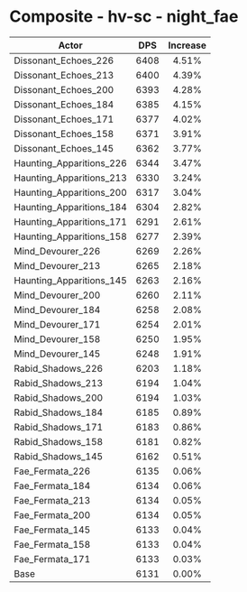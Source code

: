 # Composite - hv-sc - night_fae
| Actor | DPS | Increase |
|---|:---:|:---:|
|Dissonant_Echoes_226|6408|4.51%|
|Dissonant_Echoes_213|6400|4.39%|
|Dissonant_Echoes_200|6393|4.28%|
|Dissonant_Echoes_184|6385|4.15%|
|Dissonant_Echoes_171|6377|4.02%|
|Dissonant_Echoes_158|6371|3.91%|
|Dissonant_Echoes_145|6362|3.77%|
|Haunting_Apparitions_226|6344|3.47%|
|Haunting_Apparitions_213|6330|3.24%|
|Haunting_Apparitions_200|6317|3.04%|
|Haunting_Apparitions_184|6304|2.82%|
|Haunting_Apparitions_171|6291|2.61%|
|Haunting_Apparitions_158|6277|2.39%|
|Mind_Devourer_226|6269|2.26%|
|Mind_Devourer_213|6265|2.18%|
|Haunting_Apparitions_145|6263|2.16%|
|Mind_Devourer_200|6260|2.11%|
|Mind_Devourer_184|6258|2.08%|
|Mind_Devourer_171|6254|2.01%|
|Mind_Devourer_158|6250|1.95%|
|Mind_Devourer_145|6248|1.91%|
|Rabid_Shadows_226|6203|1.18%|
|Rabid_Shadows_213|6194|1.04%|
|Rabid_Shadows_200|6194|1.03%|
|Rabid_Shadows_184|6185|0.89%|
|Rabid_Shadows_171|6183|0.86%|
|Rabid_Shadows_158|6181|0.82%|
|Rabid_Shadows_145|6162|0.51%|
|Fae_Fermata_226|6135|0.06%|
|Fae_Fermata_184|6134|0.06%|
|Fae_Fermata_213|6134|0.05%|
|Fae_Fermata_200|6134|0.05%|
|Fae_Fermata_145|6133|0.04%|
|Fae_Fermata_158|6133|0.04%|
|Fae_Fermata_171|6133|0.03%|
|Base|6131|0.00%|
